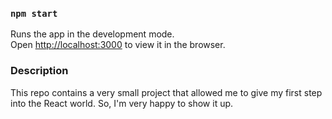 ### `npm start`

Runs the app in the development mode.<br>
Open [http://localhost:3000](http://localhost:3000) to view it in the browser.

### Description

This repo contains a very small project that allowed me to give my first step into the React world. So, I'm very happy to show it up.
